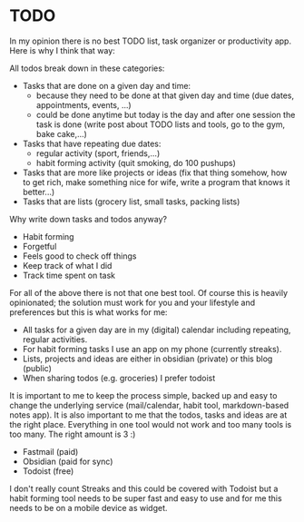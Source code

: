 # TODO

In my opinion there is no best TODO list, task organizer or productivity app. Here is why I think that way:

All todos break down in these categories:

- Tasks that are done on a given day and time:
  - because they need to be done at that given day and time (due dates, appointments, events, ...)
  - could be done anytime but today is the day and after one session the task is done (write post about TODO lists and tools, go to the gym, bake cake,...)
- Tasks that have repeating due dates:
  - regular activity (sport, friends,...)
  - habit forming activity (quit smoking, do 100 pushups)
- Tasks that are more like projects or ideas (fix that thing somehow, how to get rich, make something nice for wife, write a program that knows it better...)
- Tasks that are lists (grocery list, small tasks, packing lists)

Why write down tasks and todos anyway?

- Habit forming
- Forgetful
- Feels good to check off things
- Keep track of what I did
- Track time spent on task

For all of the above there is not that one best tool. Of course this is heavily opinionated; the solution must work for you and your lifestyle and preferences but this is what works for me:

- All tasks for a given day are in my (digital) calendar including repeating, regular activities.
- For habit forming tasks I use an app on my phone (currently streaks).
- Lists, projects and ideas are either in obsidian (private) or this blog (public)
- When sharing todos (e.g. groceries) I prefer todoist

It is important to me to keep the process simple, backed up and easy to change the underlying service (mail/calendar, habit tool, markdown-based notes app). It is also important to me that the todos, tasks and ideas are at the right place. Everything in one tool would not work and too many tools is too many. The right amount is 3 :)

- Fastmail (paid)
- Obsidian (paid for sync)
- Todoist (free)

I don't really count Streaks and this could be covered with Todoist but a habit forming tool needs to be super fast and easy to use and for me this needs to be on a mobile device as widget.
